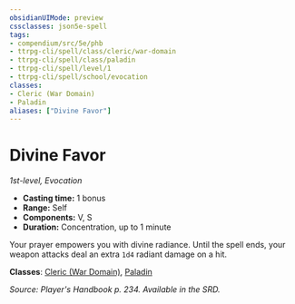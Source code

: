 ```yaml
---
obsidianUIMode: preview
cssclasses: json5e-spell
tags:
- compendium/src/5e/phb
- ttrpg-cli/spell/class/cleric/war-domain
- ttrpg-cli/spell/class/paladin
- ttrpg-cli/spell/level/1
- ttrpg-cli/spell/school/evocation
classes:
- Cleric (War Domain)
- Paladin
aliases: ["Divine Favor"]
---
```

# Divine Favor
*1st-level, Evocation*  

- **Casting time:** 1 bonus
- **Range:** Self
- **Components:** V, S
- **Duration:** Concentration, up to 1 minute

Your prayer empowers you with divine radiance. Until the spell ends, your weapon attacks deal an extra `1d4` radiant damage on a hit.

**Classes**: [Cleric (War Domain)](/3-Mechanics/CLI/classes/cleric-war-domain.md), [Paladin](/3-Mechanics/CLI/classes/paladin.md)

*Source: Player's Handbook p. 234. Available in the SRD.*